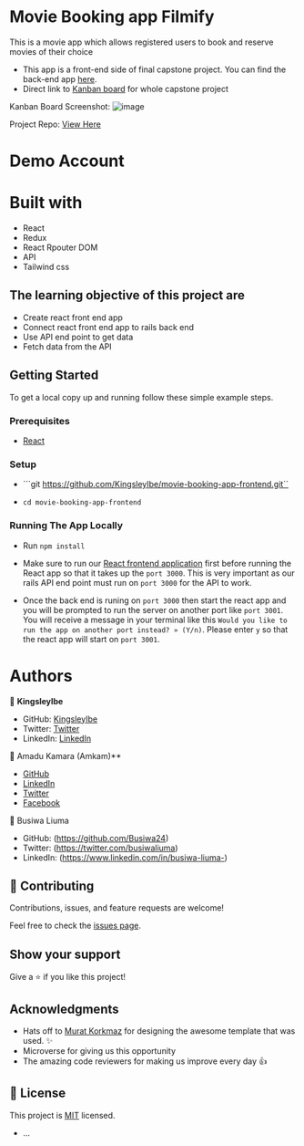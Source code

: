 # Movie Booking app Filmify
This is a movie app which allows registered users to book and reserve movies of their choice 

- This app is a front-end side of final capstone project. You can find the back-end app [here](https://github.com/KingsleyIbe/movie-booking-app-backend). 
- Direct link to [Kanban board](https://github.com/KingsleyIbe/movie-booking-app-frontend/projects/1) for whole capstone project

Kanban Board Screenshot:
![image](https://user-images.githubusercontent.com/43799727/165486364-22fbb1cb-349d-40eb-a184-49dddb39461d.png)

Project Repo:
[View Here](https://github.com/KingsleyIbe/movie-booking-app-frontend)


# Demo Account



# Built with
 - React
 - Redux
 - React Rpouter DOM
 - API
 - Tailwind css
 

## The learning objective of this project are

- Create react front end app
- Connect react front end app to rails back end
- Use API end point to get data
- Fetch data from the API

## Getting Started

To get a local copy up and running follow these simple example steps.

### Prerequisites

- [React](https://reactjs.org/tutorial/tutorial.html#prerequisites)

### Setup

- ```git https://github.com/KingsleyIbe/movie-booking-app-frontend.git``

- ```cd movie-booking-app-frontend```

### Running The App Locally

- Run `npm install`

- Make sure to run our [React frontend application](https://github.com/KingsleyIbe/movie-booking-app-frontend) first before running the React app so that it takes up the `port 3000`. This is very important as our rails API end point must run on `port 3000` for the API to work.
- Once the back end is runing on `port 3000` then start the react app and you will be prompted to run the server on another port like `port 3001`. You will receive a message in your terminal like this `Would you like to run the app on another port instead? » (Y/n)`. Please enter `y` so that the react app will start on `port 3001`.

# Authors

👤 **KingsleyIbe**

- GitHub: [KingsleyIbe](https://github.com/KingsleyIbe)
- Twitter: [Twitter](https://twitter.com/ibekingsley2)
- LinkedIn: [LinkedIn](https://www.linkedin.com/in/kingsley-ibe/)
 
 
 👤 Amadu Kamara (Amkam)**

- [GitHub](https://github.com/AmaduKamara)
- [LinkedIn](https://www.linkedin.com/in/amadu-kamara-3b60a25b)
- [Twitter](https://twitter.com/DevAmkam)
- [Facebook](https://www.facebook.com/amadus.kamara.7)

👤 Busiwa Liuma

- GitHub: (https://github.com/Busiwa24) 
- Twitter: (https://twitter.com/busiwaliuma) 
- LinkedIn: (https://www.linkedin.com/in/busiwa-liuma-)


## 🤝 Contributing

Contributions, issues, and feature requests are welcome!

Feel free to check the [issues page](https://github.com/KingsleyIbe/movie-booking-app-frontend/issues).

## Show your support

Give a ⭐️ if you like this project!

## Acknowledgments

- Hats off to [Murat Korkmaz](https://www.behance.net/muratk) for designing the awesome template that was used. ✨
- Microverse for giving us this opportunity
- The amazing code reviewers for making us improve every day 👍

## 📝 License

This project is [MIT](./LICENCE) licensed.
* ...
